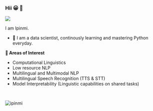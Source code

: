 ### Hii :grinning: 👋
![](https://media.giphy.com/media/LmNwrBhejkK9EFP504/giphy.gif)

I am Ipinmi. 
  - 🔭 I am a data scientist, continously learning and mastering Python everyday. 

**👯 Areas of Interest**
  - Computational Linguistics
  - Low resource NLP
  - Multilingual and Multimodal NLP
  - Multilingual Speech Recognition (TTS & STT)
  - Model Interpretability (Linguistic capabilities on shared tasks)

<!--
**ipinmi/ipinmi** is a ✨ _special_ ✨ repository because its `README.md` (this file) appears on your GitHub profile.

Here are some ideas to get you started:

- 🔭 I’m currently working on ...
- 🌱 I’m currently learning ...
- 👯 I’m looking to collaborate on ...
- 🤔 I’m looking for help with ...
- 💬 Ask me about ...
- 📫 How to reach me: ...
- 😄 Pronouns: ...
- ⚡ Fun fact: ...
-->

<br />
<p><img align="left" src="https://github-readme-stats.vercel.app/api/top-langs/?username=ipinmi&layout=compact&hide=html&theme=dark" alt="ipinmi" /></p>
<br />
